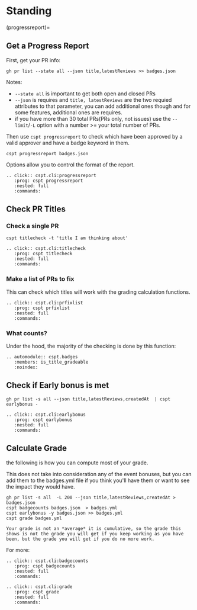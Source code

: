 # Standing


(progressreport)=
## Get a Progress Report

First, get your PR info: 
```
gh pr list --state all --json title,latestReviews >> badges.json
```

Notes: 
- `--state all` is important to get both open and closed PRs
- `--json` is requires and `title, latestReviews` are the two requied attributes to that parameter, you can add additional ones though and for some features, additional ones are requires. 
- if you have more than 30 total PRs(PRs only, not issues) use the `--limit`/`-L` option with a number >= your total number of PRs.

Then use `cspt progressreport` to check which have been approved by a valid approver and have a badge keyword in them.

```
cspt progressreport badges.json
```

 Options allow you to control the format of the report. 

```{eval-rst}
.. click:: cspt.cli:progressreport
   :prog: cspt progressreport
   :nested: full
   :commands:

```

## Check PR Titles

### Check a single PR

```
cspt titlecheck -t 'title I am thinking about'
```


```{eval-rst}
.. click:: cspt.cli:titlecheck
   :prog: cspt titlecheck
   :nested: full
   :commands:

```


### Make a list of PRs to fix
This can check which titles will work with the grading calculation functions. 

```{eval-rst}
.. click:: cspt.cli:prfixlist
   :prog: cspt prfixlist
   :nested: full
   :commands:

```

### What counts?
Under the hood, the majority of the checking is done by this function: 

```{eval-rst}
.. automodule:: cspt.badges
   :members: is_title_gradeable
   :noindex:
```

## Check if Early bonus is met


```
gh pr list -s all --json title,latestReviews,createdAt  | cspt earlybonus -
```


```{eval-rst}
.. click:: cspt.cli:earlybonus
   :prog: cspt earlybonus
   :nested: full
   :commands:

```

## Calculate Grade 

the following is how you can compute most of your grade.  

This does not take into consideration any of the event bonuses, but you can add them to the badges.yml file if you think you'll have them or want to see the impact they would have. 


```
gh pr list -s all  -L 200 --json title,latestReviews,createdAt > badges.json
cspt badgecounts badges.json  > badges.yml
cspt earlybonus -y badges.json >> badges.yml
cspt grade badges.yml 
```

```{warning}
Your grade is not an *average* it is cumulative, so the grade this shows is not the grade you will get if you keep working as you have been, but the grade you will get if you do no more work. 
```

For more: 

```{eval-rst}
.. click:: cspt.cli:badgecounts
   :prog: cspt badgecounts
   :nested: full
   :commands:

```

```{eval-rst}
.. click:: cspt.cli:grade
   :prog: cspt grade
   :nested: full
   :commands:

```